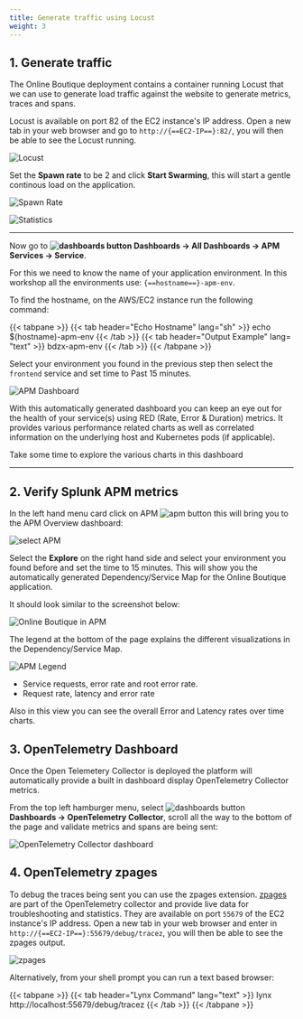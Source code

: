 ```yaml
---
title: Generate traffic using Locust
weight: 3
---
```


## 1. Generate traffic

The Online Boutique deployment contains a container running Locust that we can use to generate load traffic against the website to generate metrics, traces and spans.

Locust is available on port 82 of the EC2 instance's IP address. Open a new tab in your web browser and go to `http://{==EC2-IP==}:82/`, you will then be able to see the Locust running.

![Locust](../../../images/locust.png)

Set the **Spawn rate** to be 2 and click **Start Swarming**, this will start a gentle continous load on the application.

![Spawn Rate](../../../images/locust-spawn-rate.png)

![Statistics](../../../images/locust-statistics.png)

---

Now go to **![dashboards button](../../../images/dashboards.png) Dashboards → All Dashboards → APM Services → Service**.

For this we need to know the name of your application environment. In this workshop all the environments use: `{==hostname==}-apm-env`.

To find the hostname, on the AWS/EC2 instance run the following command:

{{< tabpane >}}
{{< tab header="Echo Hostname" lang="sh" >}}
echo $(hostname)-apm-env
{{< /tab >}}
{{< tab header="Output Example" lang= "text" >}}
bdzx-apm-env
{{< /tab >}}
{{< /tabpane >}}

Select your environment you found in the previous step then select the `frontend` service and set time to Past 15 minutes.

![APM Dashboard](../../../images/online-boutique-service-dashboard.png)

With this automatically generated dashboard you can keep an eye out for the health of your service(s) using RED (Rate, Error & Duration) metrics. It provides various performance related charts as well as correlated information on the underlying host and Kubernetes pods (if applicable).

Take some time to explore the various charts in this dashboard

---

## 2. Verify Splunk APM metrics

In the left hand menu card click on APM ![apm button](../../../images/apm.png) this will bring you to the APM Overview dashboard:

![select APM](../../../images/online-boutique-apm.png)

Select the **Explore** on the right hand side and select your environment you found before and set the time to 15 minutes. This will show you the automatically generated Dependency/Service Map for the Online Boutique application.

It should look similar to the screenshot below:

![Online Boutique in APM](../../../images/online-boutique-map.png)

The legend at the bottom of the page explains the different visualizations in the Dependency/Service Map.

![APM Legend](../../../images/apm-legend.png)

* Service requests, error rate and root error rate.
* Request rate, latency and error rate

Also in this view you can see the overall Error and Latency rates over time charts.

## 3. OpenTelemetry Dashboard

Once the Open Telemetery Collector is deployed the platform will automatically provide a built in dashboard display OpenTelemetry Collector metrics.

From the top left hamburger menu, select ![dashboards button](../../../images/dashboards.png) **Dashboards → OpenTelemetry Collector**, scroll all the way to the bottom of the page and validate metrics and spans are being sent:

![OpenTelemetry Collector dashboard](../../../images/otel-dashboard.png)

## 4. OpenTelemetry zpages

To debug the traces being sent you can use the zpages extension. [zpages][zpages] are part of the OpenTelemetry collector and provide live data for troubleshooting and statistics. They are available on port `55679` of the EC2 instance's IP address. Open a new tab in your web browser and enter in `http://{==EC2-IP==}:55679/debug/tracez`, you will then be able to see the zpages output.

[zpages]: https://github.com/open-telemetry/opentelemetry-specification/blob/main/experimental/trace/zpages.md#tracez

![zpages](../../../images/zpages.png)

Alternatively, from your shell prompt you can run a text based browser:

{{< tabpane >}}
{{< tab header="Lynx Command" lang="text" >}}
lynx http://localhost:55679/debug/tracez
{{< /tab >}}
{{< /tabpane >}}
